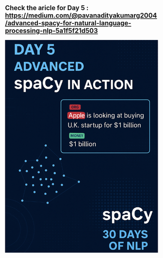 ## Check the aricle for Day 5 : https://medium.com/@pavanadityakumarg2004/advanced-spacy-for-natural-language-processing-nlp-5a1f5f21d503

<img src="Day5.png"/>

